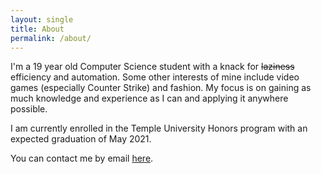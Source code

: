 ```yaml
---
layout: single
title: About
permalink: /about/
---
```

I'm a 19 year old Computer Science student with a knack for <s>laziness</s> efficiency and automation. Some other interests of mine include video games (especially Counter Strike) and fashion. My focus is on gaining as much knowledge and experience as I can and applying it anywhere possible.

I am currently enrolled in the Temple University Honors program with an expected graduation of May 2021. 

You can contact me by email [here](mailto:chriscornell@temple.edu). 



[jekyll-organization]: https://github.com/jekyll
